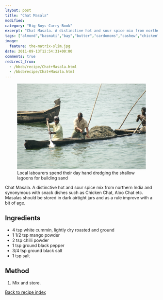 ```yaml
---
layout: post
title: "Chat Masala"
modified:
category: "Big-Boys-Curry-Book"
excerpt: "Chat Masala. A distinctive hot and sour spice mix from northern India and synonymous with"
tags: ["almond","basmati","bay","butter","cardomoms","cashew","chicken","cinnamon","cloves","cumin","ghee","lamb","mace","nuts","pepper","rice","saffron","turmeric"]
image:
  feature: the-matrix-slim.jpg
date: 2011-09-13T12:54:31+00:00
comments: true
redirect_from: 
  - /bbcb/recipe/Chat+Masala.html
  - /bbcbrecipe/Chat+Masala.html
---
```


<figure>
	<a href="/images/bbcb/pict2334.jpg" alt="Ashtamudi Lake, Kerala, India" title="Ashtamudi Lake, Kerala, India &#169; Ashley Kitson 12/09/2011"><img src="/images/bbcb/pict2334.jpg"/></a>
	<figcaption>Local labourers spend their day hand dredging the shallow lagoons for building sand</figcaption>
</figure>

Chat Masala. A distinctive hot and sour spice mix from northern India and synonymous with snack dishes such as Chicken Chat, Aloo Chat etc. Masalas should be stored in dark airtight jars and as a rule improve with a bit of age.
        
## Ingredients
        
<ul><li>4 tsp white cummin, lightly dry roasted and ground</li><li>1 1/2 tsp mango powder</li><li>2 tsp chilli powder</li><li>1 tsp ground black pepper</li><li>3/4 tsp ground black salt</li><li>1 tsp salt</li></ul>
        
## Method

<ol><li>Mix and store.</li></ol>   

<a href="/bbcb">Back to recipe index</a>      